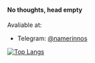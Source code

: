 #### No thoughts, head empty

Avaliable at:
<ul>
  <li>Telegram: <a href='https://t.me/namerinnos'> @namerinnos </a> </li>
</ul>
<div>
  
[![Top Langs](https://github-readme-stats.vercel.app/api/top-langs/?username=arsenalnox&theme=gruvbox)](https://github.com/anuraghazra/github-readme-stats)

</div>
